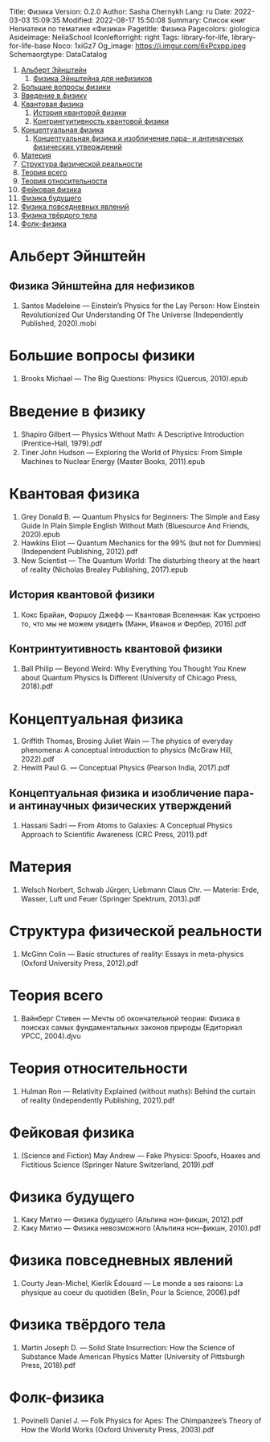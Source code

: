 Title: Физика
Version: 0.2.0
Author: Sasha Chernykh
Lang: ru
Date: 2022-03-03 15:09:35
Modified: 2022-08-17 15:50:08
Summary: Список книг Нелиатеки по тематике «Физика»
Pagetitle: Физика
Pagecolors: giologica
Asideimage: NeliaSchool
Iconleftorright: right
Tags: library-for-life, library-for-life-base
Noco: 1xiGz7
Og_image: https://i.imgur.com/6xPcxpp.jpeg
Schemaorgtype: DataCatalog

<!-- MarkdownTOC -->

1. [Альберт Эйнштейн](#Альберт-Эйнштейн)
	1. [Физика Эйнштейна для нефизиков](#Физика-Эйнштейна-для-нефизиков)
1. [Большие вопросы физики](#Большие-вопросы-физики)
1. [Введение в физику](#Введение-в-физику)
1. [Квантовая физика](#Квантовая-физика)
	1. [История квантовой физики](#История-квантовой-физики)
	1. [Контринтуитивность квантовой физики](#Контринтуитивность-квантовой-физики)
1. [Концептуальная физика](#Концептуальная-физика)
	1. [Концептуальная физика и изобличение пара- и антинаучных физических утверждений](#Концептуальная-физика-и-изобличение-пара--и-антинаучных-физических-утверждений)
1. [Материя](#Материя)
1. [Структура физической реальности](#Структура-физической-реальности)
1. [Теория всего](#Теория-всего)
1. [Теория относительности](#Теория-относительности)
1. [Фейковая физика](#Фейковая-физика)
1. [Физика будущего](#Физика-будущего)
1. [Физика повседневных явлений](#Физика-повседневных-явлений)
1. [Физика твёрдого тела](#Физика-твёрдого-тела)
1. [Фолк-физика](#Фолк-физика)

<!-- /MarkdownTOC -->

<a id="Альберт-Эйнштейн"></a>
# Альберт Эйнштейн

<a id="Физика-Эйнштейна-для-нефизиков"></a>
## Физика Эйнштейна для нефизиков

1. Santos Madeleine — Einstein’s Physics for the Lay Person꞉ How Einstein Revolutionized Our Understanding Of The Universe (Independently Published, 2020).mobi

<a id="Большие-вопросы-физики"></a>
# Большие вопросы физики

1. Brooks Michael — The Big Questions꞉ Physics (Quercus, 2010).epub

<a id="Введение-в-физику"></a>
# Введение в физику

1. Shapiro Gilbert — Physics Without Math꞉ A Descriptive Introduction (Prentice-Hall, 1979).pdf
1. Tiner John Hudson — Exploring the World of Physics꞉ From Simple Machines to Nuclear Energy (Master Books, 2011).epub

<a id="Квантовая-физика"></a>
# Квантовая физика

1. Grey Donald B. — Quantum Physics for Beginners꞉ The Simple and Easy Guide In Plain Simple English Without Math (Bluesource And Friends, 2020).epub
1. Hawkins Eliot — Quantum Mechanics for the 99% (but not for Dummies) (Independent Publishing, 2012).pdf
1. New Scientist — The Quantum World꞉ The disturbing theory at the heart of reality (Nicholas Brealey Publishing, 2017).epub

<a id="История-квантовой-физики"></a>
## История квантовой физики

1. Кокс Брайан, Форшоу Джефф — Квантовая Вселенная꞉ Как устроено то, что мы не можем увидеть (Манн, Иванов и Фербер, 2016).pdf

<a id="Контринтуитивность-квантовой-физики"></a>
## Контринтуитивность квантовой физики

1. Ball Philip — Beyond Weird꞉ Why Everything You Thought You Knew about Quantum Physics Is Different (University of Chicago Press, 2018).pdf

<a id="Концептуальная-физика"></a>
# Концептуальная физика

1. Griffith Thomas, Brosing Juliet Wain — The physics of everyday phenomena꞉ A conceptual introduction to physics (McGraw Hill, 2022).pdf
1. Hewitt Paul G. — Conceptual Physics (Pearson India, 2017).pdf

<a id="Концептуальная-физика-и-изобличение-пара--и-антинаучных-физических-утверждений"></a>
## Концептуальная физика и изобличение пара- и антинаучных физических утверждений

1. Hassani Sadri — From Atoms to Galaxies꞉ A Conceptual Physics Approach to Scientific Awareness (CRC Press, 2011).pdf

<a id="Материя"></a>
# Материя

1. Welsch Norbert, Schwab Jürgen, Liebmann Claus Chr. — Materie꞉ Erde, Wasser, Luft und Feuer (Springer Spektrum, 2013).pdf

<a id="Структура-физической-реальности"></a>
# Структура физической реальности

1. McGinn Colin — Basic structures of reality꞉ Essays in meta-physics (Oxford University Press, 2012).pdf

<a id="Теория-всего"></a>
# Теория всего

1. Вайнберг Стивен — Мечты об окончательной теории꞉ Физика в поисках самых фундаментальных законов природы (Едиториал УРСС, 2004).djvu

<a id="Теория-относительности"></a>
# Теория относительности

1. Hulman Ron — Relativity Explained (without maths)꞉ Behind the curtain of reality (Independently Publishing, 2021).pdf

<a id="Фейковая-физика"></a>
# Фейковая физика

1. (Science and Fiction) May Andrew — Fake Physics꞉ Spoofs, Hoaxes and Fictitious Science (Springer Nature Switzerland, 2019).pdf

<a id="Физика-будущего"></a>
# Физика будущего

1. Каку Митио — Физика будущего (Альпина нон-фикшн, 2012).pdf
1. Каку Митио — Физика невозможного (Альпина нон-фикшн, 2010).pdf

<a id="Физика-повседневных-явлений"></a>
# Физика повседневных явлений

1. Courty Jean-Michel, Kierlik Édouard — Le monde a ses raisons꞉ La physique au coeur du quotidien (Belin, Pour la Science, 2006).pdf

<a id="Физика-твёрдого-тела"></a>
# Физика твёрдого тела

1. Martin Joseph D. — Solid State Insurrection꞉ How the Science of Substance Made American Physics Matter (University of Pittsburgh Press, 2018).pdf

<a id="Фолк-физика"></a>
# Фолк-физика

1. Povinelli Daniel J. — Folk Physics for Apes꞉ The Chimpanzee’s Theory of How the World Works (Oxford University Press, 2003).pdf
